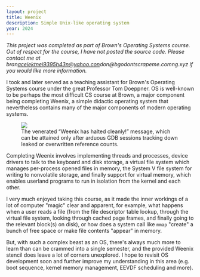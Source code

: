 ```yaml
---
layout: project
title: Weenix
description: Simple Unix-like operating system
year: 2024
---
```


_This project was completed as part of Brown's Operating Systems course. Out of
respect for the course, I have not posted the source code. Please contact me at
<span
class="email-obscure"><span>bran</span><span>aceiektnei9395h43n@yahoo.con</span><span>don@bgo</span><span>dontscrapeme.com</span><span>ng.xyz</span></span>
if you would like more information._

I took and later served as a teaching assistant for Brown's Operating Systems
course under the great Professor Tom Doeppner. OS is well-known to be perhaps
the most difficult CS course at Brown, a major component being completing
Weenix, a simple didactic operating system that nevertheless contains many of
the major components of modern operating systems.

<figure>
	<img src="{{site.baseurl}}/assets/weenix.png">
	<figcaption style="hyphens: none">
		The venerated “Weenix has halted cleanly!” message, which can be attained
		only after arduous GDB sessions tracking down leaked or overwritten
		reference counts.
	</figcaption>
</figure>

Completing Weenix involves implementing threads and processes, device drivers
to talk to the keyboard and disk storage, a virtual file system which manages
per-process opened files in memory, the System V file system for writing to
nonvolatile storage, and finally support for virtual memory, which enables
userland programs to run in isolation from the kernel and each other.

I very much enjoyed taking this course, as it made the inner workings of a lot
of computer "magic" clear and apparent, for example, what happens when a user
reads a file (from the file descriptor table lookup, through the virtual file
system, looking through cached page frames, and finally going to the relevant
block(s) on disk), or how does a system call like `mmap` "create" a bunch of
free space or make file contents "appear" in memory.

But, with such a complex beast as an OS, there's always much more to learn than
can be crammed into a single semester, and the provided Weenix stencil does
leave a lot of corners unexplored. I hope to revisit OS development soon and
further improve my understanding in this area (e.g. boot sequence, kernel memory
management, EEVDF scheduling and more).

